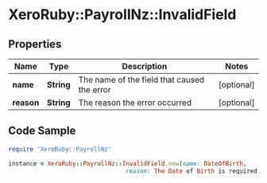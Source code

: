 # XeroRuby::PayrollNz::InvalidField

## Properties

Name | Type | Description | Notes
------------ | ------------- | ------------- | -------------
**name** | **String** | The name of the field that caused the error | [optional] 
**reason** | **String** | The reason the error occurred | [optional] 

## Code Sample

```ruby
require 'XeroRuby::PayrollNz'

instance = XeroRuby::PayrollNz::InvalidField.new(name: DateOfBirth,
                                 reason: The Date of Birth is required.)
```


